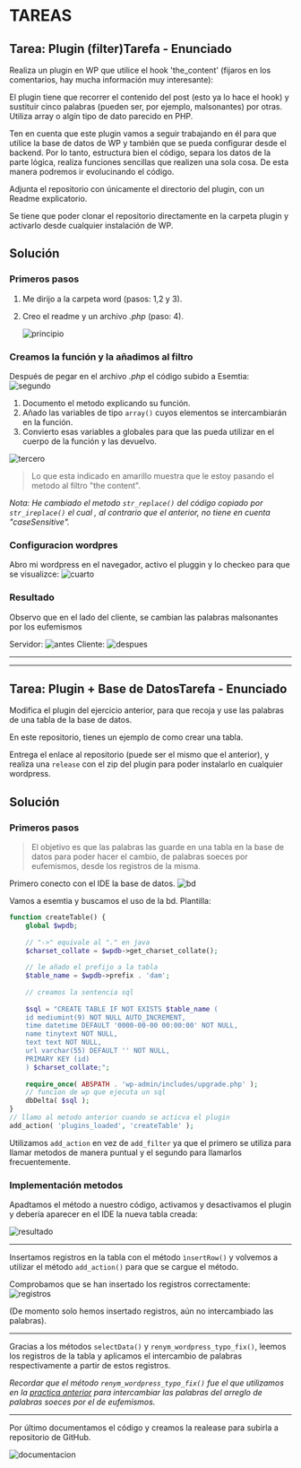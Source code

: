 # TAREAS
## Tarea: Plugin (filter)Tarefa - Enunciado
Realiza un plugin en WP que utilice el hook 'the_content' (fijaros en los comentarios, hay mucha información muy interesante):

El plugin tiene que recorrer el contenido del post (esto ya lo hace el hook) y sustituir cinco palabras (pueden ser, por ejemplo, malsonantes) por otras. Utiliza array o algín tipo de dato parecido en PHP.

Ten en cuenta que este plugin vamos a seguir trabajando en él para que utilice la base de datos de WP y también que se pueda configurar desde el backend. Por lo tanto, estructura bien el código, separa los datos de la parte lógica, realiza funciones sencillas que realizen una sola cosa. De esta manera podremos ir evolucinando el código.

Adjunta el repositorio con únicamente el directorio del plugin, con un Readme explicatorio.

Se tiene que poder clonar el repositorio directamente en la carpeta plugin y activarlo desde cualquier instalación de WP.
## Solución
### Primeros pasos
1. Me dirijo a la carpeta word (pasos: 1,2 y 3).
2. Creo el readme y un archivo _.php_ (paso: 4).

   ![principio](imagenes/principio.png)

### Creamos la función y la añadimos al filtro
Después de pegar en el archivo _.php_ el código subido a Esemtia:
![segundo](imagenes/segundo.png)

1. Documento el metodo explicando su función.
2. Añado las variables de tipo `array()` cuyos elementos se intercambiarán en la función.
3. Convierto esas variables a globales para que las pueda utilizar 
en el cuerpo de la función y las devuelvo.

![tercero](imagenes/tercero.png)

>Lo que esta indicado en amarillo muestra que le estoy 
> pasando el metodo al filtro
> "the content".

_Nota: He cambiado el metodo `str_replace()` 
del código copiado por `str_ireplace()` el cual
, al contrario que el anterior, no tiene en cuenta "caseSensitive"._

### Configuracion wordpres
Abro mi wordpress en el navegador, activo el pluggin y lo checkeo
 para que se visualizce:
![cuarto](imagenes/cuarto.png)

### Resultado
Observo que en el lado del cliente, se cambian las palabras malsonantes por los
eufemismos

Servidor:
![antes](imagenes/resultado.png)
Cliente:
![despues](imagenes/resultado2.png)

------

----

## Tarea: Plugin + Base de DatosTarefa - Enunciado
Modifica el plugin del ejercicio anterior, para que recoja y use las palabras de una tabla de la base de datos.

En este repositorio, tienes un ejemplo de como crear una tabla.

Entrega el enlace al repositorio (puede ser el mismo que el anterior), y realiza una `release` con el zip del plugin para poder instalarlo en cualquier wordpress.

## Solución
### Primeros pasos
>El objetivo es que las palabras las guarde en una tabla en la base de datos
>para poder hacer el cambio, de palabras soeces por eufemismos, desde los registros de la misma.

Primero conecto con el IDE la base de datos.
![bd](imagenes/bd.png) 

Vamos a esemtia y buscamos el uso de la bd. Plantilla:

```php
function createTable() {
    global $wpdb;
    
    // "->" equivale al "." en java
    $charset_collate = $wpdb->get_charset_collate();
    
    // le añado el prefijo a la tabla
    $table_name = $wpdb->prefix . 'dam';
    
    // creamos la sentencia sql
    
    $sql = "CREATE TABLE IF NOT EXISTS $table_name (
    id mediumint(9) NOT NULL AUTO_INCREMENT,
    time datetime DEFAULT '0000-00-00 00:00:00' NOT NULL,
    name tinytext NOT NULL,
    text text NOT NULL,
    url varchar(55) DEFAULT '' NOT NULL,
    PRIMARY KEY (id)
    ) $charset_collate;";
    
    require_once( ABSPATH . 'wp-admin/includes/upgrade.php' );
    // funcion de wp que ejecuta un sql
    dbDelta( $sql );
}
// llamo al metodo anterior cuando se acticva el plugin
add_action( 'plugins_loaded', 'createTable' );
```
Utilizamos `add_action` en vez de `add_filter` ya que el primero
se utiliza para llamar metodos de manera puntual y el segundo para
llamarlos frecuentemente.

### Implementación metodos
Apadtamos el método a nuestro código, activamos y desactivamos
el plugin y debería aparecer en el IDE la nueva tabla creada:

![resultado](imagenes/malsonantes.png)

------

Insertamos registros en la tabla con el método `ìnsertRow()` y 
volvemos a utilizar el método `add_action()` para que se cargue el 
método.

Comprobamos que se han insertado los registros correctamente:
![registros](imagenes/registros.png)

(De momento solo hemos insertado registros, 
aún no intercambiado las palabras).

----

Gracias a los métodos `selectData()` y
`renym_wordpress_typo_fix()`, 
leemos los registros de la tabla y 
aplicamos el intercambio de palabras 
respectivamente a partir de estos registros.

_Recordar que el método `renym_wordpress_typo_fix()`
fue el que utilizamos en la [practica anterior](#tarea-plugin-filtertarefa---enunciado) 
para intercambiar las palabras del arreglo de palabras soeces por el de eufemismos._

----

Por último documentamos el código y creamos la realease para subirla a 
repositorio de GitHub.

![documentacion](imagenes/documentacion.png)










